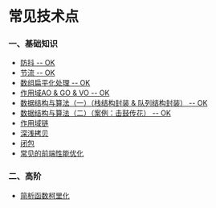 # 常见技术点

### 一、基础知识
- [防抖 -- OK](https://github.com/bobo88/web-frontend/blob/main/%E5%B8%B8%E8%A7%81%E6%8A%80%E6%9C%AF%E7%82%B9/%E9%98%B2%E6%8A%96.md)
- [节流 -- OK](https://github.com/bobo88/web-frontend/blob/main/%E5%B8%B8%E8%A7%81%E6%8A%80%E6%9C%AF%E7%82%B9/%E8%8A%82%E6%B5%81.md)
- [数组扁平化处理 -- OK](https://github.com/bobo88/web-frontend/blob/main/%E5%B8%B8%E8%A7%81%E6%8A%80%E6%9C%AF%E7%82%B9/%E6%95%B0%E7%BB%84%E6%89%81%E5%B9%B3%E5%8C%96%E5%A4%84%E7%90%86.md)
- [作用域AO & GO & VO -- OK](https://github.com/bobo88/web-frontend/blob/main/%E5%B8%B8%E8%A7%81%E6%8A%80%E6%9C%AF%E7%82%B9/%E4%BD%9C%E7%94%A8%E5%9F%9FAO%20%26%20GO%20%26%20VO.md)
- [数据结构与算法（一）（栈结构封装 & 队列结构封装） -- OK](https://github.com/bobo88/web-frontend/blob/main/%E5%B8%B8%E8%A7%81%E6%8A%80%E6%9C%AF%E7%82%B9/%E6%95%B0%E6%8D%AE%E7%BB%93%E6%9E%84%E4%B8%8E%E7%AE%97%E6%B3%95%EF%BC%88%E4%B8%80%EF%BC%89.md)
- [数据结构与算法（二）（案例：击鼓传花） -- OK](https://github.com/bobo88/web-frontend/blob/main/%E5%B8%B8%E8%A7%81%E6%8A%80%E6%9C%AF%E7%82%B9/%E6%95%B0%E6%8D%AE%E7%BB%93%E6%9E%84%E4%B8%8E%E7%AE%97%E6%B3%95%EF%BC%88%E4%BA%8C%EF%BC%89.md)
- [作用域链]()
- [深浅拷贝]()
- [闭包]()
- [常见的前端性能优化]()

### 二、高阶
- [简析函数柯里化]()

